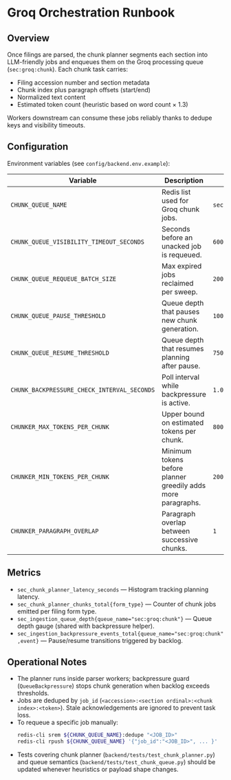 # Groq Orchestration Runbook

## Overview

Once filings are parsed, the chunk planner segments each section into LLM-friendly jobs and enqueues them on the Groq processing queue (`sec:groq:chunk`). Each chunk task carries:

- Filing accession number and section metadata
- Chunk index plus paragraph offsets (start/end)
- Normalized text content
- Estimated token count (heuristic based on word count × 1.3)

Workers downstream can consume these jobs reliably thanks to dedupe keys and visibility timeouts.

## Configuration

Environment variables (see `config/backend.env.example`):

| Variable | Description | Default |
| --- | --- | --- |
| `CHUNK_QUEUE_NAME` | Redis list used for Groq chunk jobs. | `sec:groq:chunk` |
| `CHUNK_QUEUE_VISIBILITY_TIMEOUT_SECONDS` | Seconds before an unacked job is requeued. | `600` |
| `CHUNK_QUEUE_REQUEUE_BATCH_SIZE` | Max expired jobs reclaimed per sweep. | `200` |
| `CHUNK_QUEUE_PAUSE_THRESHOLD` | Queue depth that pauses new chunk generation. | `1000` |
| `CHUNK_QUEUE_RESUME_THRESHOLD` | Queue depth that resumes planning after pause. | `750` |
| `CHUNK_BACKPRESSURE_CHECK_INTERVAL_SECONDS` | Poll interval while backpressure is active. | `1.0` |
| `CHUNKER_MAX_TOKENS_PER_CHUNK` | Upper bound on estimated tokens per chunk. | `800` |
| `CHUNKER_MIN_TOKENS_PER_CHUNK` | Minimum tokens before planner greedily adds more paragraphs. | `200` |
| `CHUNKER_PARAGRAPH_OVERLAP` | Paragraph overlap between successive chunks. | `1` |

## Metrics

- `sec_chunk_planner_latency_seconds` — Histogram tracking planning latency.
- `sec_chunk_planner_chunks_total{form_type}` — Counter of chunk jobs emitted per filing form type.
- `sec_ingestion_queue_depth{queue_name="sec:groq:chunk"}` — Queue depth gauge (shared with backpressure helper).
- `sec_ingestion_backpressure_events_total{queue_name="sec:groq:chunk",event}` — Pause/resume transitions triggered by backlog.

## Operational Notes

- The planner runs inside parser workers; backpressure guard (`QueueBackpressure`) stops chunk generation when backlog exceeds thresholds.
- Jobs are deduped by `job_id` (`<accession>:<section ordinal>:<chunk index>:<token>`). Stale acknowledgements are ignored to prevent task loss.
- To requeue a specific job manually:
  ```bash
  redis-cli srem ${CHUNK_QUEUE_NAME}:dedupe "<JOB_ID>"
  redis-cli rpush ${CHUNK_QUEUE_NAME} '{"job_id":"<JOB_ID>", ... }'
  ```
- Tests covering chunk planner (`backend/tests/test_chunk_planner.py`) and queue semantics (`backend/tests/test_chunk_queue.py`) should be updated whenever heuristics or payload shape changes.

